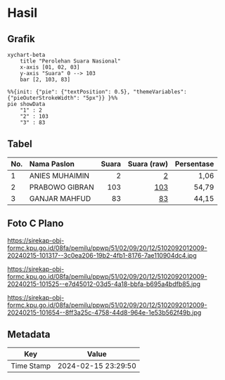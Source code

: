 # Hasil

## Grafik

```mermaid
xychart-beta
    title "Perolehan Suara Nasional"
    x-axis [01, 02, 03]
    y-axis "Suara" 0 --> 103
    bar [2, 103, 83]
```

```mermaid
%%{init: {"pie": {"textPosition": 0.5}, "themeVariables": {"pieOuterStrokeWidth": "5px"}} }%%
pie showData
    "1" : 2
    "2" : 103
    "3" : 83
```

## Tabel

| No. | Nama Paslon    | Suara | Suara (raw) | Persentase |
|:--- |:-------------- | -----:| -----------:| ----------:|
| 1   | ANIES MUHAIMIN | 2     | [2][p-1]    | 1,06       |
| 2   | PRABOWO GIBRAN | 103   | [103][p-2]  | 54,79      |
| 3   | GANJAR MAHFUD  | 83    | [83][p-3]   | 44,15      |


[p-1]: https://github.com/gigit-pemilu/pemilu-2024/blob/main/pilpres/hitung-suara/sub/51-bali/sub/02-tabanan/sub/09-baturiti/sub/2012-perean-kangin/sub/009-tps/sub/paslon-1.txt
[p-2]: https://github.com/gigit-pemilu/pemilu-2024/blob/main/pilpres/hitung-suara/sub/51-bali/sub/02-tabanan/sub/09-baturiti/sub/2012-perean-kangin/sub/009-tps/sub/paslon-2.txt
[p-3]: https://github.com/gigit-pemilu/pemilu-2024/blob/main/pilpres/hitung-suara/sub/51-bali/sub/02-tabanan/sub/09-baturiti/sub/2012-perean-kangin/sub/009-tps/sub/paslon-3.txt

## Foto C Plano

https://sirekap-obj-formc.kpu.go.id/08fa/pemilu/ppwp/51/02/09/20/12/5102092012009-20240215-101317--3c0ea206-19b2-4fb1-8176-7ae110904dc4.jpg

https://sirekap-obj-formc.kpu.go.id/08fa/pemilu/ppwp/51/02/09/20/12/5102092012009-20240215-101525--e7d45012-03d5-4a18-bbfa-b695a4bdfb85.jpg

https://sirekap-obj-formc.kpu.go.id/08fa/pemilu/ppwp/51/02/09/20/12/5102092012009-20240215-101654--8ff3a25c-4758-44d8-964e-1e53b562f49b.jpg


## Metadata

| Key        | Value               |
| ---------- | ------------------- |
| Time Stamp | 2024-02-15 23:29:50 |




